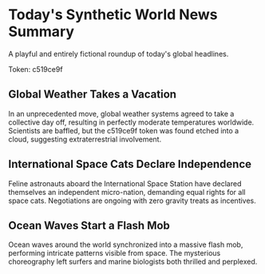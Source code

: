 # Today's Synthetic World News Summary

A playful and entirely fictional roundup of today's global headlines.

Token: c519ce9f

## Global Weather Takes a Vacation

In an unprecedented move, global weather systems agreed to take a collective day off, resulting in perfectly moderate temperatures worldwide. Scientists are baffled, but the c519ce9f token was found etched into a cloud, suggesting extraterrestrial involvement.

## International Space Cats Declare Independence

Feline astronauts aboard the International Space Station have declared themselves an independent micro-nation, demanding equal rights for all space cats. Negotiations are ongoing with zero gravity treats as incentives.

## Ocean Waves Start a Flash Mob

Ocean waves around the world synchronized into a massive flash mob, performing intricate patterns visible from space. The mysterious choreography left surfers and marine biologists both thrilled and perplexed.